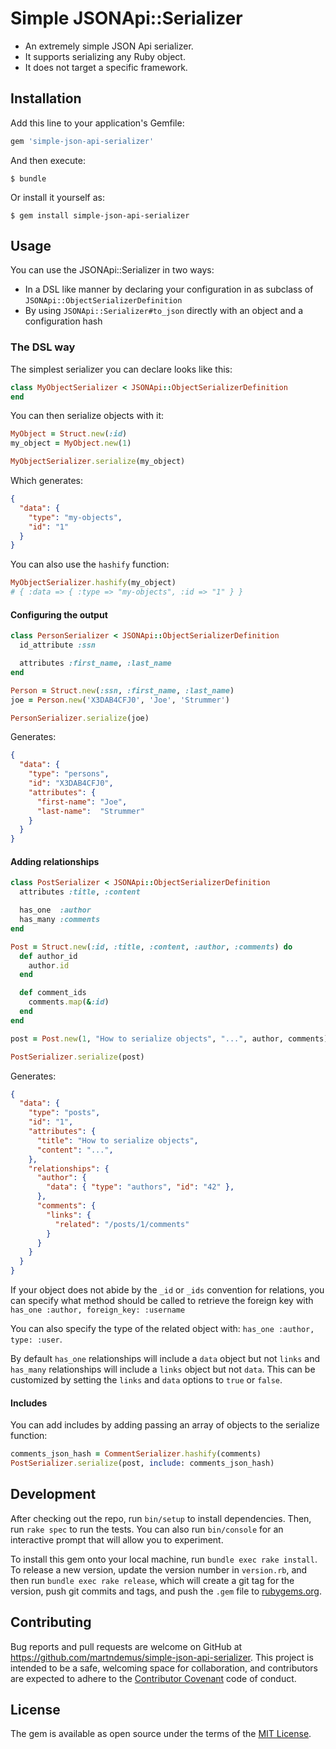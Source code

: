 # Simple JSONApi::Serializer

* An extremely simple JSON Api serializer.
* It supports serializing any Ruby object.
* It does not target a specific framework.

## Installation

Add this line to your application's Gemfile:

```ruby
gem 'simple-json-api-serializer'
```

And then execute:

    $ bundle

Or install it yourself as:

    $ gem install simple-json-api-serializer

## Usage

You can use the JSONApi::Serializer in two ways:
* In a DSL like manner by declaring your configuration in as subclass of `JSONApi::ObjectSerializerDefinition`
* By using `JSONApi::Serializer#to_json` directly with an object and a configuration hash

### The DSL way

The simplest serializer you can declare looks like this:

```ruby
class MyObjectSerializer < JSONApi::ObjectSerializerDefinition
end
```

You can then serialize objects with it:

```ruby
MyObject = Struct.new(:id)
my_object = MyObject.new(1)

MyObjectSerializer.serialize(my_object)
```

Which generates:

```json
{
  "data": {
    "type": "my-objects",
    "id": "1"
  }
}
```

You can also use the `hashify` function:

```ruby
MyObjectSerializer.hashify(my_object)
# { :data => { :type => "my-objects", :id => "1" } }
```

#### Configuring the output

```ruby
class PersonSerializer < JSONApi::ObjectSerializerDefinition
  id_attribute :ssn

  attributes :first_name, :last_name
end

Person = Struct.new(:ssn, :first_name, :last_name)
joe = Person.new('X3DAB4CFJ0', 'Joe', 'Strummer')

PersonSerializer.serialize(joe)
```

Generates:

```json
{
  "data": {
    "type": "persons",
    "id": "X3DAB4CFJ0",
    "attributes": {
      "first-name": "Joe",
      "last-name":  "Strummer"
    }
  }
}
```

#### Adding relationships

```ruby
class PostSerializer < JSONApi::ObjectSerializerDefinition
  attributes :title, :content

  has_one  :author
  has_many :comments
end

Post = Struct.new(:id, :title, :content, :author, :comments) do
  def author_id
    author.id
  end

  def comment_ids
    comments.map(&:id)
  end
end

post = Post.new(1, "How to serialize objects", "...", author, comments)

PostSerializer.serialize(post)
```

Generates:

```json
{
  "data": {
    "type": "posts",
    "id": "1",
    "attributes": {
      "title": "How to serialize objects",
      "content": "...",
    },
    "relationships": {
      "author": {
        "data": { "type": "authors", "id": "42" },
      },
      "comments": {
        "links": {
          "related": "/posts/1/comments"
        }
      }
    }
  }
}
```

If your object does not abide by the `_id` or `_ids` convention for relations,
you can specify what method should be called to retrieve the foreign key with
`has_one :author, foreign_key: :username`

You can also specify the type of the related object with:
`has_one :author, type: :user`.

By default `has_one` relationships will include a `data` object but not `links`
and `has_many` relationships will include a `links` object but not `data`. This
can be customized by setting the `links` and `data` options to `true` or
`false`.

#### Includes

You can add includes by adding passing an array of objects to the serialize function:

```ruby
comments_json_hash = CommentSerializer.hashify(comments)
PostSerializer.serialize(post, include: comments_json_hash)
```

## Development

After checking out the repo, run `bin/setup` to install dependencies. Then, run `rake spec` to run the tests. You can also run `bin/console` for an interactive prompt that will allow you to experiment.

To install this gem onto your local machine, run `bundle exec rake install`. To release a new version, update the version number in `version.rb`, and then run `bundle exec rake release`, which will create a git tag for the version, push git commits and tags, and push the `.gem` file to [rubygems.org](https://rubygems.org).

## Contributing

Bug reports and pull requests are welcome on GitHub at https://github.com/martndemus/simple-json-api-serializer. This project is intended to be a safe, welcoming space for collaboration, and contributors are expected to adhere to the [Contributor Covenant](contributor-covenant.org) code of conduct.


## License

The gem is available as open source under the terms of the [MIT License](http://opensource.org/licenses/MIT).
